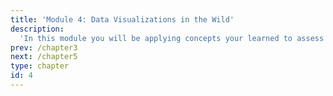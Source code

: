 ```yaml
---
title: 'Module 4: Data Visualizations in the Wild'
description:
  'In this module you will be applying concepts your learned to assess the effectiveness of real worlds examples'
prev: /chapter3
next: /chapter5
type: chapter
id: 4
---
```

